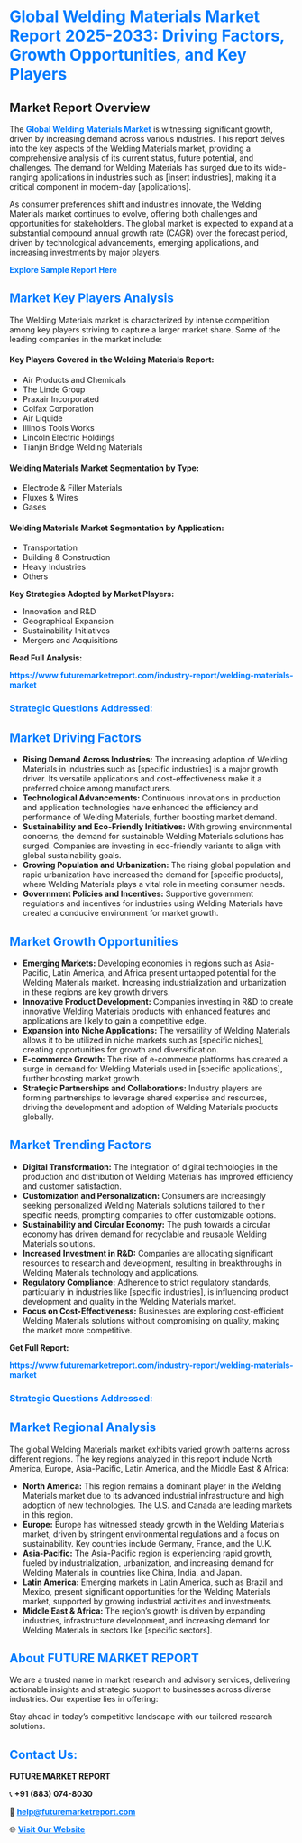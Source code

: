 <h1 style="color: #007BFF;">Global Welding Materials Market Report 2025-2033: Driving Factors, Growth Opportunities, and Key Players</h1>

<section id="overview">
<h2>Market Report Overview</h2>
<p>The <a href="https://www.futuremarketreport.com/industry-report/welding-materials-market" style="color: #007BFF; text-decoration: none;"><strong>Global Welding Materials Market</strong></a> is witnessing significant growth, driven by increasing demand across various industries. This report delves into the key aspects of the Welding Materials market, providing a comprehensive analysis of its current status, future potential, and challenges. The demand for Welding Materials has surged due to its wide-ranging applications in industries such as [insert industries], making it a critical component in modern-day [applications].</p>
<p>As consumer preferences shift and industries innovate, the Welding Materials market continues to evolve, offering both challenges and opportunities for stakeholders. The global market is expected to expand at a substantial compound annual growth rate (CAGR) over the forecast period, driven by technological advancements, emerging applications, and increasing investments by major players.</p>
</section>

<section id="overview">
<p><a href="https://www.futuremarketreport.com/request-sample/reportId=57475" style="color: #007BFF; text-decoration: none;"><strong>Explore Sample Report Here</strong></a></p>
</section>

<section id="key-players">
<h2 style="color: #007BFF;">Market Key Players Analysis</h2>
<p>The Welding Materials market is characterized by intense competition among key players striving to capture a larger market share. Some of the leading companies in the market include:</p>
<h4>Key Players Covered in the Welding Materials Report:</h4>
<ul><li>Air Products and Chemicals</li><li>The Linde Group</li><li>Praxair Incorporated</li><li>Colfax Corporation</li><li>Air Liquide</li><li>Illinois Tools Works</li><li>Lincoln Electric Holdings</li><li>Tianjin Bridge Welding Materials</li></ul>
<h4>Welding Materials Market Segmentation by Type:</h4>
<ul><li>Electrode &amp; Filler Materials</li><li>Fluxes &amp; Wires</li><li>Gases</li></ul>

<h4>Welding Materials Market Segmentation by Application:</h4>
<ul><li>Transportation</li><li>Building &amp; Construction</li><li>Heavy Industries</li><li>Others</li></ul>
<p><strong>Key Strategies Adopted by Market Players:</strong></p>
<ul>
<li>Innovation and R&D</li>
<li>Geographical Expansion</li>
<li>Sustainability Initiatives</li>
<li>Mergers and Acquisitions</li>
</ul>
</section>

<section>
<p><strong>Read Full Analysis: </strong></p><a href="https://www.futuremarketreport.com/industry-report/welding-materials-market" style="color: #007BFF; text-decoration: none;"><strong>https://www.futuremarketreport.com/industry-report/welding-materials-market</strong></a>
<h3 style="color: #007BFF;">Strategic Questions Addressed:</h3>
</section>

<section id="driving-factors">
<h2 style="color: #007BFF;">Market Driving Factors</h2>
<ul>
<li><strong>Rising Demand Across Industries:</strong> The increasing adoption of Welding Materials in industries such as [specific industries] is a major growth driver. Its versatile applications and cost-effectiveness make it a preferred choice among manufacturers.</li>
<li><strong>Technological Advancements:</strong> Continuous innovations in production and application technologies have enhanced the efficiency and performance of Welding Materials, further boosting market demand.</li>
<li><strong>Sustainability and Eco-Friendly Initiatives:</strong> With growing environmental concerns, the demand for sustainable Welding Materials solutions has surged. Companies are investing in eco-friendly variants to align with global sustainability goals.</li>
<li><strong>Growing Population and Urbanization:</strong> The rising global population and rapid urbanization have increased the demand for [specific products], where Welding Materials plays a vital role in meeting consumer needs.</li>
<li><strong>Government Policies and Incentives:</strong> Supportive government regulations and incentives for industries using Welding Materials have created a conducive environment for market growth.</li>
</ul>
</section>

<section id="growth-opportunities">
<h2 style="color: #007BFF;">Market Growth Opportunities</h2>
<ul>
<li><strong>Emerging Markets:</strong> Developing economies in regions such as Asia-Pacific, Latin America, and Africa present untapped potential for the Welding Materials market. Increasing industrialization and urbanization in these regions are key growth drivers.</li>
<li><strong>Innovative Product Development:</strong> Companies investing in R&D to create innovative Welding Materials products with enhanced features and applications are likely to gain a competitive edge.</li>
<li><strong>Expansion into Niche Applications:</strong> The versatility of Welding Materials allows it to be utilized in niche markets such as [specific niches], creating opportunities for growth and diversification.</li>
<li><strong>E-commerce Growth:</strong> The rise of e-commerce platforms has created a surge in demand for Welding Materials used in [specific applications], further boosting market growth.</li>
<li><strong>Strategic Partnerships and Collaborations:</strong> Industry players are forming partnerships to leverage shared expertise and resources, driving the development and adoption of Welding Materials products globally.</li>
</ul>
</section>

<section id="trending-factors">
<h2 style="color: #007BFF;">Market Trending Factors</h2>
<ul>
<li><strong>Digital Transformation:</strong> The integration of digital technologies in the production and distribution of Welding Materials has improved efficiency and customer satisfaction.</li>
<li><strong>Customization and Personalization:</strong> Consumers are increasingly seeking personalized Welding Materials solutions tailored to their specific needs, prompting companies to offer customizable options.</li>
<li><strong>Sustainability and Circular Economy:</strong> The push towards a circular economy has driven demand for recyclable and reusable Welding Materials solutions.</li>
<li><strong>Increased Investment in R&D:</strong> Companies are allocating significant resources to research and development, resulting in breakthroughs in Welding Materials technology and applications.</li>
<li><strong>Regulatory Compliance:</strong> Adherence to strict regulatory standards, particularly in industries like [specific industries], is influencing product development and quality in the Welding Materials market.</li>
<li><strong>Focus on Cost-Effectiveness:</strong> Businesses are exploring cost-efficient Welding Materials solutions without compromising on quality, making the market more competitive.</li>
</ul>
</section>

<section>
<p><strong>Get Full Report: </strong></p><a href="https://www.futuremarketreport.com/industry-report/welding-materials-market" style="color: #007BFF; text-decoration: none;"><strong>https://www.futuremarketreport.com/industry-report/welding-materials-market</strong></a>
<h3 style="color: #007BFF;">Strategic Questions Addressed:</h3>
</section>


<section id="regional-analysis">
<h2 style="color: #007BFF;">Market Regional Analysis</h2>
<p>The global Welding Materials market exhibits varied growth patterns across different regions. The key regions analyzed in this report include North America, Europe, Asia-Pacific, Latin America, and the Middle East & Africa:</p>
<ul>
<li><strong>North America:</strong> This region remains a dominant player in the Welding Materials market due to its advanced industrial infrastructure and high adoption of new technologies. The U.S. and Canada are leading markets in this region.</li>
<li><strong>Europe:</strong> Europe has witnessed steady growth in the Welding Materials market, driven by stringent environmental regulations and a focus on sustainability. Key countries include Germany, France, and the U.K.</li>
<li><strong>Asia-Pacific:</strong> The Asia-Pacific region is experiencing rapid growth, fueled by industrialization, urbanization, and increasing demand for Welding Materials in countries like China, India, and Japan.</li>
<li><strong>Latin America:</strong> Emerging markets in Latin America, such as Brazil and Mexico, present significant opportunities for the Welding Materials market, supported by growing industrial activities and investments.</li>
<li><strong>Middle East & Africa:</strong> The region’s growth is driven by expanding industries, infrastructure development, and increasing demand for Welding Materials in sectors like [specific sectors].</li>
</ul>
</section>

<footer>
<h2 style="color: #007BFF;">About FUTURE MARKET REPORT</h2>
<p>We are a trusted name in market research and advisory services, delivering actionable insights and strategic support to businesses across diverse industries. Our expertise lies in offering:</p>

<p>Stay ahead in today’s competitive landscape with our tailored research solutions.</p>

<h2 style="color: #007BFF;">Contact Us:</h2>
<p><strong>FUTURE MARKET REPORT</strong></p>
<p>📞 <strong>+91 (883) 074-8030</strong></p>
<p>📧 <strong><a href="mailto:help@futuremarketreport.com" style="color: #007BFF;">help@futuremarketreport.com</a></strong></p>
<p>🌐 <strong><a href="https://www.futuremarketreport.com/" style="color: #007BFF;">Visit Our Website</a></strong></p>
</footer>